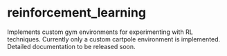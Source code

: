 # reinforcement_learning
Implements custom gym environments for experimenting with RL techniques. Currently only a custom cartpole environment is implemented. Detailed documentation to be released soon.